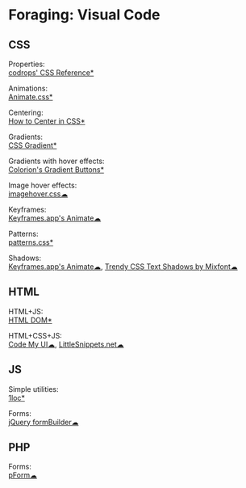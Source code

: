 # Foraging: Visual Code

## CSS

Properties:  
[codrops' CSS Reference*](https://tympanus.net/codrops/css_reference/)

Animations:  
[Animate.css*](https://animate.style/)

Centering:  
[How to Center in CSS*](http://howtocenterincss.com/)

Gradients:  
[CSS Gradient*](https://cssgradient.io/)

Gradients with hover effects:  
[Colorion's Gradient Buttons*](https://gradientbuttons.colorion.co/)

Image hover effects:  
[imagehover.css☁](http://imagehover.io/)

Keyframes:  
[Keyframes.app's Animate☁](https://keyframes.app/animate/)

Patterns:  
[patterns.css*](https://bansal.io/pattern-css)

Shadows:  
[Keyframes.app's Animate☁](https://keyframes.app/shadows/),
[Trendy CSS Text Shadows by Mixfont☁](https://www.mixfont.com/shadows)

## HTML

HTML+JS:  
[HTML DOM*](https://htmldom.dev/)

HTML+CSS+JS:  
[Code My UI☁](https://codemyui.com/),
[LittleSnippets.net☁](https://littlesnippets.net/)

## JS

Simple utilities:  
[1loc*](https://1loc.dev/)

Forms:  
[jQuery formBuilder☁](https://formbuilder.online/)

## PHP

Forms:  
[pForm☁](http://www.phpform.org/)

